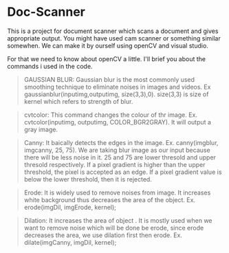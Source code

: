 # Doc-Scanner
This is a project for document scanner which scans a document and gives appropriate output.
You might have used cam scanner or something similar somewhen.
We can make it by ourself using openCV and visual studio.


For that we need to know about openCV a little.
I'll brief you about the commands i used in the code.
>GAUSSIAN BLUR: Gaussian blur is the most commonly used smoothing technique to eliminate noises in images and videos.
Ex gaussianblur(inputimg,outputimg, size(3,3),0).  size(3,3) is size of kernel which refers to strength of blur.

>cvtcolor: This command changes the colour of thr image. 
Ex. cvtcolor(inputimg, outputimg, COLOR_BGR2GRAY). It will output a gray image.

>Canny: It baically detects the edges in the image.
Ex. canny(imgblur, imgcanny, 25, 75). We are taking blur image as our input because there will be less noise in it. 25 and 75 are lower thresold and upper thresold respectively.
If a pixel gradient is higher than the upper threshold, the pixel is accepted as an edge. If a pixel gradient value is below the lower threshold, then it is rejected.

>Erode: It is widely used to remove noises from image. It increases white background thus decreases the area of the object.
Ex. erode(imgDil, imgErode, kernel);

>Dilation: It increases the area of object . It is mostly used when we want to remove noise which will be done be erode, since erode decreases the area, we use dilation first then 
erode.
Ex. dilate(imgCanny, imgDil, kernel);
